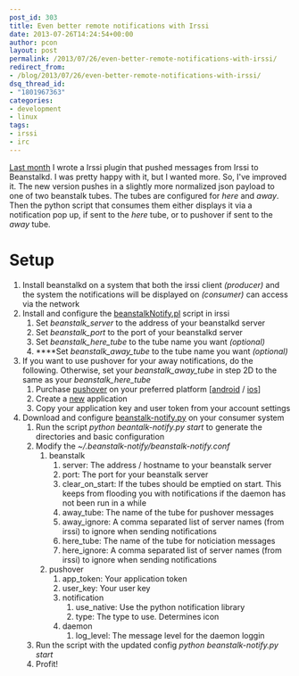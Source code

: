 ```yaml
---
post_id: 303
title: Even better remote notifications with Irssi
date: 2013-07-26T14:24:54+00:00
author: pcon
layout: post
permalink: /2013/07/26/even-better-remote-notifications-with-irssi/
redirect_from:
- /blog/2013/07/26/even-better-remote-notifications-with-irssi/
dsq_thread_id:
- "1801967363"
categories:
- development
- linux
tags:
- irssi
- irc
---
```

[Last month](/2013/06/28/better-remote-notifications-with-irssi/ "Better remote notifications with irssi") I wrote a Irssi plugin that pushed messages from Irssi to Beanstalkd.  I was pretty happy with it, but I wanted more.  So, I've improved it.  The new version pushes in a slightly more normalized json payload to one of two beanstalk tubes.  The tubes are configured for _here_ and _away_. Then the python script that consumes them either displays it via a notification pop up, if sent to the _here_ tube, or to pushover if sent to the _away_ tube.

<!--more-->

# Setup

1. Install beanstalkd on a system that both the irssi client <em>(producer)</em> and the system the notifications will be displayed on <em>(consumer)</em> can access via the network
2. Install and configure the [beanstalkNotify.pl](https://github.com/pcon/irssi/blob/master/beanstalkNotify/beanstalkNotify.pl) script in irssi
    1. Set _beanstalk_server_ to the address of your beanstalkd server
    2. Set _beanstalk_port_ to the port of your beanstalkd server
    3. Set _beanstalk\_here\_tube_ to the tube name you want _(optional)_
    4. ****Set _beanstalk\_away\_tube_ to the tube name you want _(optional)_
3. If you want to use pushover for your away notifications, do the following.  Otherwise, set your _beanstalk\_away\_tube_ in step 2D to the same as your _beanstalk\_here\_tube_
    1. Purchase [pushover](https://pushover.net) on your preferred platform [[android](https://play.google.com/store/apps/details?id=net.superblock.pushover) / [ios](https://itunes.apple.com/us/app/pushover-notifications/id506088175?ls=1&mt=8)]
    2. Create a [new](https://pushover.net/apps/build) application
    3. Copy your application key and user token from your account settings
4. Download and configure [beanstalk-notify.py](https://github.com/pcon/irssi/blob/master/beanstalkNotify/beanstalk-notify.py) on your consumer system
    1. Run the script _python beantalk-notify.py start_ to generate the directories and basic configuration
    2. Modify the _~/.beanstalk-notify/beanstalk-notify.conf_
        1. beanstalk
            1. server: The address / hostname to your beanstalk server
            2. port: The port for your beanstalk server
            3. clear\_on\_start: If the tubes should be emptied on start. This keeps from flooding you with notifications if the daemon has not been run in a while
            4. away_tube: The name of the tube for pushover messages
            5. away_ignore: A comma separated list of server names (from irssi) to ignore when sending notifications
            6. here_tube: The name of the tube for noticiation messages
            7. here_ignore: A comma separated list of server names (from irssi) to ignore when sending notifications
        2. pushover
            1. app_token: Your application token
            2. user_key: Your user key
            3. notification
                1. use_native: Use the python notification library
                2. type: The type to use. Determines icon
            4. daemon
                1. log_level: The message level for the daemon loggin
    3. Run the script with the updated config _python beanstalk-notify.py start_
    4. Profit!